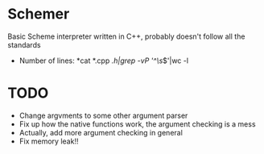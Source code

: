 # Schemer

Basic Scheme interpreter written in C++, probably doesn't follow all the standards


- Number of lines:
*cat *.cpp *.h|grep -vP '^\s*$'|wc -l



# TODO
- Change argvments to some other argument parser
- Fix up how the native functions work, the argument checking is a mess
- Actually, add more argument checking in general
- Fix memory leak!!
